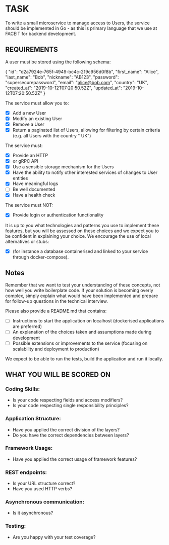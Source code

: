 # TASK

To write a small microservice to manage access to Users, the service should be implemented in Go - as
this is primary language that we use at FACEIT for backend development.

## REQUIREMENTS

A user must be stored using the following schema:

{
"id": "d2a7924e-765f-4949-bc4c-219c956d0f8b",
"first_name": "Alice",
"last_name": "Bob",
"nickname": "AB123",
"password": "supersecurepassword",
"email": "alice@bob.com",
"country": "UK",
"created_at": "2019-10-12T07:20:50.52Z",
"updated_at": "2019-10-12T07:20:50.52Z"
}

The service must allow you to:

- [x] Add a new User
- [x] Modify an existing User
- [x] Remove a User
- [x] Return a paginated list of Users, allowing for filtering by certain criteria (e.g. all Users with the country "
  UK")

The service must:

- [x] Provide an HTTP
- [x] or gRPC API
- [x] Use a sensible storage mechanism for the Users
- [x] Have the ability to notify other interested services of changes to User entities
- [x] Have meaningful logs
- [ ] Be well documented
- [x] Have a health check

The service must NOT:

- [x] Provide login or authentication functionality

It is up to you what technologies and patterns you use to implement these features, but you will be
assessed on these choices and we expect you to be confident in explaining your choice. We encourage the
use of local alternatives or stubs:

- [x] (for instance a database containerised and linked to your service through
  docker-compose).

## Notes

Remember that we want to test your understanding of these concepts, not how well you write boilerplate
code. If your solution is becoming overly complex, simply explain what would have been implemented
and prepare for follow-up questions in the technical interview.

Please also provide a README.md that contains:

- [ ] Instructions to start the application on localhost (dockerised applications are preferred)
- [ ] An explanation of the choices taken and assumptions made during development
- [ ] Possible extensions or improvements to the service (focusing on scalability and deployment to
  production)

We expect to be able to run the tests, build the application and run it locally.

## WHAT YOU WILL BE SCORED ON

### Coding Skills:

- Is your code respecting fields and access modifiers?
- Is your code respecting single responsibility principles?

### Application Structure:

- Have you applied the correct division of the layers?
- Do you have the correct dependencies between layers?

### Framework Usage:

- Have you applied the correct usage of framework features?

### REST endpoints:

- Is your URL structure correct?
- Have you used HTTP verbs?

### Asynchronous communication:

- Is it asynchronous?

### Testing:

- Are you happy with your test coverage?


